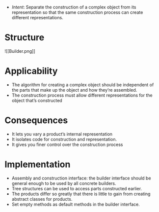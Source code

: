 * *Intent*:  Separate the construction of a complex object from its representation so that the same construction process can create different representations.
# Structure
![[Builder.png]]

# Applicability
* The algorithm for creating a complex object should be independent of the parts that make up the object and how they’re assembled.
* The construction process must allow different representations for the object that’s constructed

# Consequences
* It lets you vary a product’s internal representation
* It isolates code for construction and representation.
* It gives you finer control over the construction process

# Implementation
* Assembly and construction interface: the builder interface should be general enough to be used by all concrete builders.
* Tree structures can be used to access parts constructed earlier.
* The products differ so greatly that there is little to gain from creating abstract classes for products.
* Set empty methods as default methods in the builder interface.
